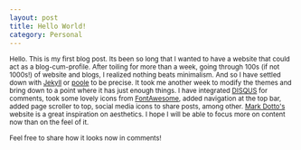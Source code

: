 ```yaml
---
layout: post
title: Hello World!
category: Personal
---
```


<small>Hello. This is my first blog post. Its been so long that I wanted to have a website that could act as a blog-cum-profile. After toiling for more than a week, going through 100s (if not 1000s!) of website and blogs, I realized nothing beats minimalism. And so I have settled down with [Jekyll](http://jekyllrb.com/) or [poole](https://github.com/poole/lanyon) to be precise. It took me another week to modify the themes and bring down to a point where it has just enough things. I have integrated [DISQUS](https://disqus.com/) for comments, took some lovely icons from [FontAwesome](http://fortawesome.github.io/Font-Awesome/), added navigation at the top bar, added page scroller to top, social media icons to share posts, among other. [Mark Dotto's](http://markdotto.com/) website is a great inspiration on aesthetics. I hope I will be able to focus more on content now than on the feel of it. </small>

<small> Feel free to share how it looks now in comments! </small>



